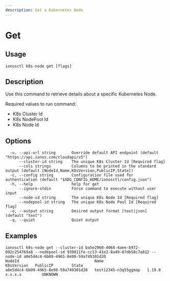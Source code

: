 ```yaml
---
description: Get a Kubernetes Node
---
```


# Get

## Usage

```text
ionosctl k8s-node get [flags]
```

## Description

Use this command to retrieve details about a specific Kubernetes Node.

Required values to run command:

* K8s Cluster Id
* K8s NodePool Id
* K8s Node Id

## Options

```text
  -u, --api-url string       Override default API endpoint (default "https://api.ionos.com/cloudapi/v5")
      --cluster-id string    The unique K8s Cluster Id [Required flag]
      --cols strings         Columns to be printed in the standard output (default [NodeId,Name,K8sVersion,PublicIP,State])
  -c, --config string        Configuration file used for authentication (default "$XDG_CONFIG_HOME/ionosctl/config.json")
  -h, --help                 help for get
      --ignore-stdin         Force command to execute without user input
      --node-id string       The unique K8s Node Id [Required flag]
      --nodepool-id string   The unique K8s Node Pool Id [Required flag]
  -o, --output string        Desired output format [text|json] (default "text")
  -q, --quiet                Quiet output
```

## Examples

```text
ionosctl k8s-node get --cluster-id ba5e2960-4068-4aee-b972-092c254769a8 --nodepool-id 939811fe-cc13-41e2-8a49-87db58c7a812 --node-id a0e5d4c4-6b09-4965-8e98-59a749301d20 
NodeId                                 Name                   K8sVersion   PublicIP        State
a0e5d4c4-6b09-4965-8e98-59a749301d20   test12345-n3q55ggmap   1.19.8       x.x.x.x         UNKNOWN
```


